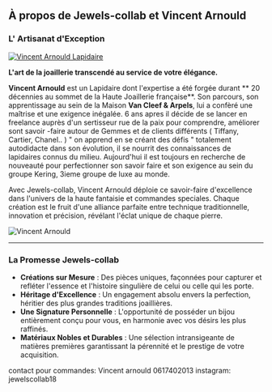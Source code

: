 ## À propos de Jewels-collab et Vincent Arnould

### L' Artisanat d'Exception

[![Vincent Arnould Lapidaire](https://i.ytimg.com/vi/tXxmUyMSLUA/hqdefault.jpg)](https://m.youtube.com/watch?v=tXxmUyMSLUA&pp=ygUbbGFwaWRhaXJlIHBpZXJyZSBwcsOpY2lldXNl)

**L'art de la joaillerie transcendé au service de votre élégance.**

**Vincent Arnould** est un Lapidaire dont l'expertise a été forgée durant ** 20 décennies au sommet de la Haute Joaillerie française**. 
Son parcours, son apprentissage au sein de la Maison **Van Cleef & Arpels**, lui a confèré une maîtrise et une exigence inégalée.
6 ans apres il décide de se lancer en freelance auprès d'un sertisseur rue de la paix pour comprendre, améliorer sont savoir -faire autour de Gemmes et de clients différents ( Tiffany, Cartier, Chanel.. ) " on apprend en se créant des défis " totalement autodidacte dans son évolution, il se nourrit des connaissances de lapidaires connus du milieu.
Aujourd'hui il est toujours en recherche de nouveauté pour perfectionner son savoir faire et son exigence au sein du groupe Kering, 3ieme groupe de luxe au monde.  

Avec Jewels-collab, Vincent Arnould déploie ce savoir-faire d'excellence dans l'univers de la haute fantaisie et commandes speciales.
Chaque création est le fruit d'une alliance parfaite entre technique traditionnelle, innovation et précision, révélant l'éclat unique de chaque pierre.

![Vincent Arnould](/images/about/vincent.jpeg)

---

### La Promesse Jewels-collab

* **Créations sur Mesure** : Des pièces uniques, façonnées pour capturer et refléter l'essence et l'histoire singulière de celui ou celle qui les porte.
* **Héritage d'Excellence** : Un engagement absolu envers la perfection, héritier des plus grandes traditions joaillières.
* **Une Signature Personnelle** : L'opportunité de posséder un bijou entièrement conçu pour vous, en harmonie avec vos désirs les plus raffinés.
* **Matériaux Nobles et Durables** : Une sélection intransigeante de matières premières garantissant la pérennité et le prestige de votre acquisition.


contact pour commandes:
Vincent 
arnould 
0617402013
instagram: jewelscollab18

